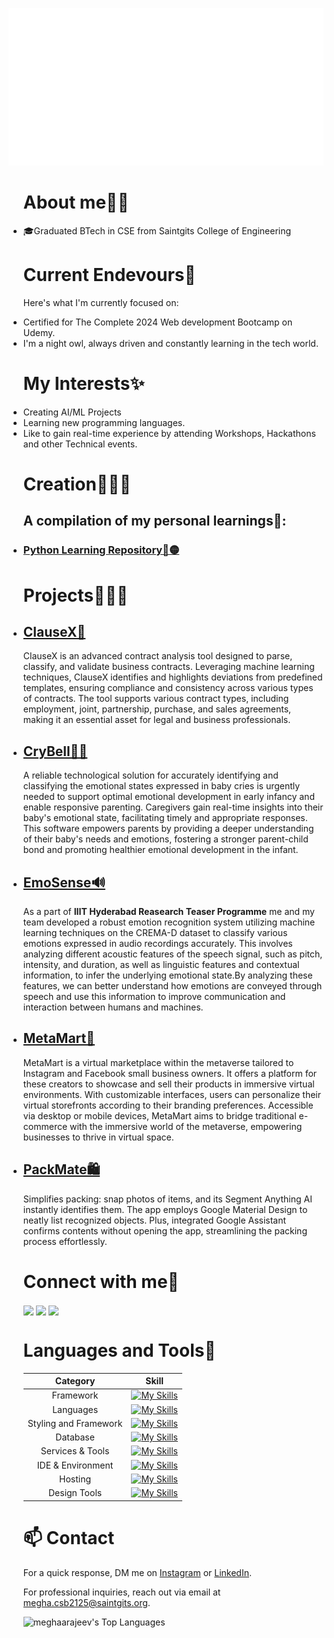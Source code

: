 <p align="center">
 <img src="hi.svg"/>
</p>
<ul>

# About me✌🏻
<li>🎓Graduated BTech in CSE from Saintgits College of Engineering</li>

# Current Endevours🔭
Here's what I'm currently focused on:
<li>Certified for The Complete 2024 Web development Bootcamp on Udemy.</li>
<li>I'm a night owl, always driven and constantly learning in the tech world.</li>

# My Interests✨
<li>Creating AI/ML Projects</li>
<li>Learning new programming languages.</li>
<li>Like to gain real-time experience by attending Workshops, Hackathons and other Technical events.</li>

# Creation👩🏿‍💻

## A compilation of my personal learnings📖:

<li>  
 
<h3> 
 
 [Python Learning Repository🔵🟡](https://github.com/meghaarajeev/Python-learning-repository-) 

 
</h3>
 
</li>


# Projects👷🏼‍♀️
<li>

## **[ClauseX📜](https://github.com/meghaarajeev/Intel-Unnati-2024-Industrial-Training-Project)**

</li>

ClauseX is an advanced contract analysis tool designed to parse, classify, and validate business contracts. Leveraging machine learning techniques, ClauseX identifies and highlights deviations from predefined templates, ensuring compliance and consistency across various types of contracts. The tool supports various contract types, including employment, joint, partnership, purchase, and sales agreements, making it an essential asset for legal and business professionals.

<li>

## **[CryBell👶🏿](https://github.com/meghaarajeev/CryBell-Enhancing-infant-bonding-and-care-through-emotion-awareness)**

</li>
A reliable technological solution for accurately identifying and classifying the emotional states expressed in baby cries is urgently needed to support optimal emotional development in early infancy and enable responsive parenting. Caregivers gain real-time insights into their baby's emotional state, facilitating timely and appropriate responses. This software empowers parents by providing a deeper understanding of their baby's needs and emotions, fostering a stronger parent-child bond and promoting healthier emotional development in the infant.

<li>

## **[EmoSense🔊](https://github.com/meghaarajeev/EmoSense-EmotionAnalysis-Machine-Learning)**

</li>

As a part of **IIIT Hyderabad Reasearch Teaser Programme** me and my team developed a robust emotion recognition system utilizing machine learning techniques on the CREMA-D dataset to classify various emotions expressed in audio recordings accurately. This involves analyzing different acoustic features of the speech signal, such as pitch, intensity, and duration, as well as linguistic features and contextual information, to infer the underlying emotional state.By analyzing these features, we can better understand how emotions are conveyed through speech and use this information to improve communication and interaction between humans and machines.

 <li>

 ## **[MetaMart🛒](https://github.com/meghaarajeev/MetaMart-hackfest-dev-HF24-Vortex)** 

 </li>
 
MetaMart is a virtual marketplace within the metaverse tailored to Instagram and Facebook small business owners. It offers a platform for these creators to showcase and sell their products in immersive virtual environments. With customizable interfaces, users can personalize their virtual storefronts according to their branding preferences. Accessible via desktop or mobile devices, MetaMart aims to bridge traditional e-commerce with the immersive world of the metaverse, empowering businesses to thrive in virtual space.
 

<li>
 
 ## **[PackMate🛍️](https://github.com/meghaarajeev/Project-PackMate)** 

 </li>
Simplifies packing: snap photos of items, and its Segment Anything AI instantly identifies them. The app employs Google Material Design to neatly list recognized objects. Plus, integrated Google Assistant confirms contents without opening the app, streamlining the packing process effortlessly.




# Connect with me💬
<a href="https://www.linkedin.com/in/megharajeev/" target="blank"><img align="center" src="https://skillicons.dev/icons?i=linkedin"/></a>
<a href="https://discord.gg/megharajeev" target="blank"><img align="center" src="https://skillicons.dev/icons?i=discord"/></a>
<a href="https://instagram.com/_megharajeev_" target="blank"><img align="center" src="https://skillicons.dev/icons?i=instagram"/></a>


# Languages and Tools📝


| **Category** | **Skill**    |       
| :---:   | :---: |
| Framework | [![My Skills](https://skillicons.dev/icons?i=nodejs,django,flask)](https://skillicons.dev)     | 
| Languages | [![My Skills](https://skillicons.dev/icons?i=js,html,cpp,c,python,solidity,java)](https://skillicons.dev)     | 
| Styling and Framework | [![My Skills](https://skillicons.dev/icons?i=css,bootstrap)](https://skillicons.dev)     | 
| Database | [![My Skills](https://skillicons.dev/icons?i=mysql,postgresql)](https://skillicons.dev)     | 
| Services & Tools | [![My Skills](https://skillicons.dev/icons?i=git,github)](https://skillicons.dev)     |
| IDE & Environment | [![My Skills](https://skillicons.dev/icons?i=vscode,replit)](https://skillicons.dev)     |
| Hosting | [![My Skills](https://skillicons.dev/icons?i=vercel,heroku)](https://skillicons.dev)     |
| Design Tools | [![My Skills](https://skillicons.dev/icons?i=photoshop,illustrator,figma)](https://skillicons.dev)     |

 # 📫 Contact

 For a quick response, DM me on [Instagram](https://www.instagram.com/_megharajeev_/) or [LinkedIn](https://www.linkedin.com/in/megha-rajeev-0a2584227/). 
 
 For professional inquiries, reach out via email at [megha.csb2125@saintgits.org](mailto:megha.csb2125@saintgits.org). 

![meghaarajeev's Top Languages](https://github-readme-stats.vercel.app/api/top-langs/?username=meghaarajeev&theme=dracula&show_icons=true&hide_border=true&layout=compact)

</ul>

